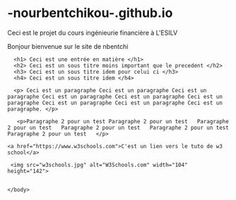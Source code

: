 # -nourbentchikou-.github.io
Ceci est le projet du cours ingénieurie financière à L'ESILV

<!DOCTYPE html>
<html>
<head>
  <title> Ceci est le titre </title>
</head>
  <body>
      Bonjour bienvenue sur le site de nbentchi

 
      <h1> Ceci est une entrée en matière </h1>
      <h2> Ceci est un sous titre moins important que le precedent </h2>
      <h3> Ceci est un sous titre idem pour celui ci </h3>
      <h4> Ceci est un sous titre idem </h4>
      
      <p> Ceci est un paragraphe Ceci est un paragraphe Ceci est un paragraphe Ceci est un paragraphe Ceci est un paragraphe Ceci est un paragraphe Ceci est un paragraphe Ceci est un paragraphe Ceci est un paragraphe. </p>
      
       <p>Paragraphe 2 pour un test Paragraphe 2 pour un test   Paragraphe 2 pour un test   Paragraphe 2 pour un test   Paragraphe 2 pour un test   Paragraphe 2 pour un test   </p>

	<a href="https://www.w3schools.com">C'est un lien vers le tuto de w3 school</a>
    
     <img src="w3schools.jpg" alt="W3Schools.com" width="104" height="142"> 

 
 	</body>
</html>
